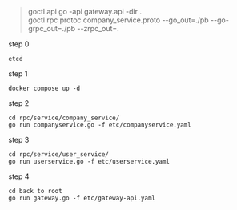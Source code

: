 > goctl api go -api gateway.api -dir .     
> goctl rpc protoc company_service.proto --go_out=./pb --go-grpc_out=./pb --zrpc_out=.

step 0 
```
etcd
```

step 1
```
docker compose up -d
```

step 2
```
cd rpc/service/company_service/
go run companyservice.go -f etc/companyservice.yaml
```

step 3
```
cd rpc/service/user_service/
go run userservice.go -f etc/userservice.yaml
```

step 4
```
cd back to root
go run gateway.go -f etc/gateway-api.yaml

```
